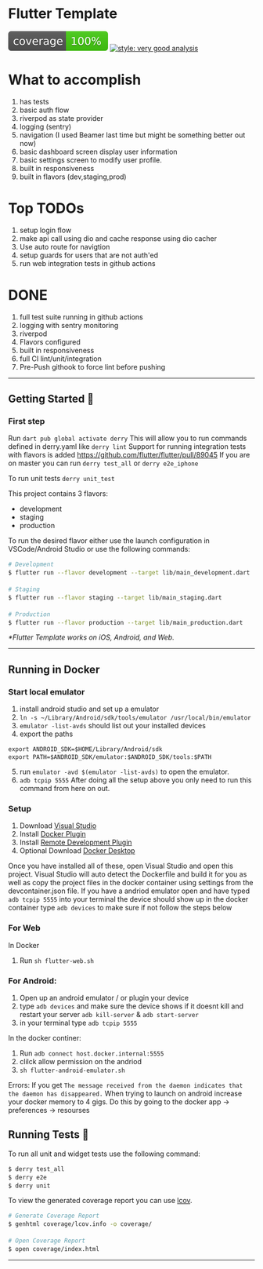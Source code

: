 # Flutter Template

![coverage][coverage_badge]
[![style: very good analysis][very_good_analysis_badge]][very_good_analysis_link]


# What to accomplish
1) has tests
2) basic auth flow
3) riverpod as state provider
4) logging (sentry)
5) navigation (I used Beamer last time but might be something better out now)
6) basic dashboard screen display user information
7) basic settings screen to modify user profile.
8) built in responsiveness
9) built in flavors (dev,staging,prod)


# Top TODOs
1) setup login flow
2) make api call using dio and cache response using dio cacher
3) Use auto route for navigtion
4) setup guards for users that are not auth'ed
5) run web integration tests in github actions


# DONE
1) full test suite running in github actions
2) logging with sentry monitoring
3) riverpod
4) Flavors configured
5) built in responsiveness
6) full CI lint/unit/integration 
7) Pre-Push githook to force lint before pushing

---

## Getting Started 🚀

### First step
Run `dart pub global activate derry`
This will allow you to run commands defined in derry.yaml like `derry lint`
Support for running integration tests with flavors is added
https://github.com/flutter/flutter/pull/89045
If you are on master you can run `derry test_all` or `derry e2e_iphone`

To run unit tests `derry unit_test`

This project contains 3 flavors:

- development
- staging
- production

To run the desired flavor either use the launch configuration in VSCode/Android Studio or use the following commands:

```sh
# Development
$ flutter run --flavor development --target lib/main_development.dart

# Staging
$ flutter run --flavor staging --target lib/main_staging.dart

# Production
$ flutter run --flavor production --target lib/main_production.dart
```

_\*Flutter Template works on iOS, Android, and Web._

---

## Running in Docker 

### Start local emulator 
1) install android studio and set up a emulator 
2) `ln -s ~/Library/Android/sdk/tools/emulator /usr/local/bin/emulator` 
3) `emulator -list-avds` should list out your installed devices 
4) export the paths 
```
export ANDROID_SDK=$HOME/Library/Android/sdk
export PATH=$ANDROID_SDK/emulator:$ANDROID_SDK/tools:$PATH

```
5) run `emulator -avd $(emulator -list-avds)` to open the emulator. 
6) `adb tcpip 5555` 
After doing all the setup above you only need to run this command from here on out.



### Setup
1) Download [Visual Studio](https://code.visualstudio.com/)
2) Install [Docker Plugin](https://marketplace.visualstudio.com/items?itemName=ms-azuretools.vscode-docker)
3) Install [Remote Development Plugin](https://marketplace.visualstudio.com/items?itemName=ms-vscode-remote.vscode-remote-extensionpack)
4) Optional Download [Docker Desktop](https://www.docker.com/products/docker-desktop)

Once you have installed all of these, open Visual Studio and open this project. Visual Studio will auto detect the Dockerfile and build it for you as well as copy the project files in the docker container using settings from the devcontainer.json file. If you have a andriod emulator open and have typed `adb tcpip 5555` into your terminal the device should show up in the docker container type `adb devices` to make sure if not follow the steps below

### For Web 
In Docker 
1) Run `sh flutter-web.sh `


### For Android:
1) Open up an android emulator / or plugin your device
2) type `adb devices` and make sure the device shows if it doesnt kill and restart your server `adb kill-server` & `adb start-server`
3) in your terminal type `adb tcpip 5555` 

In the docker continer:
1) Run `adb connect host.docker.internal:5555`
2) clilck allow permission on the andriod 
3) `sh flutter-android-emulator.sh` 


Errors: 
If you get `The message received from the daemon indicates that the daemon has disappeared.` When trying to launch on android increase your docker memory to 4 gigs. Do this by going to the docker app -> preferences -> resourses 


## Running Tests 🧪

To run all unit and widget tests use the following command:

```sh
$ derry test_all
$ derry e2e
$ derry unit
```

To view the generated coverage report you can use [lcov](https://github.com/linux-test-project/lcov).

```sh
# Generate Coverage Report
$ genhtml coverage/lcov.info -o coverage/

# Open Coverage Report
$ open coverage/index.html
```

---


[coverage_badge]: coverage_badge.svg
[flutter_localizations_link]: https://api.flutter.dev/flutter/flutter_localizations/flutter_localizations-library.html
[internationalization_link]: https://flutter.dev/docs/development/accessibility-and-localization/internationalization
[license_badge]: https://img.shields.io/badge/license-MIT-blue.svg
[license_link]: https://opensource.org/licenses/MIT
[very_good_analysis_badge]: https://img.shields.io/badge/style-very_good_analysis-B22C89.svg
[very_good_analysis_link]: https://pub.dev/packages/very_good_analysis
[very_good_cli_link]: https://github.com/VeryGoodOpenSource/very_good_cli
